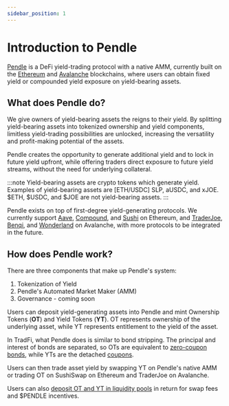```yaml
---
sidebar_position: 1
---
```


# Introduction to Pendle

[Pendle](https://pendle.finance/) is a DeFi yield-trading protocol with a native AMM, currently built on the [Ethereum](https://ethereum.org/) and [Avalanche](https://www.avax.network/) blockchains, where users can obtain fixed yield or compounded yield exposure on yield-bearing assets.


## What does Pendle do?

We give owners of yield-bearing assets the reigns to their yield. By splitting yield-bearing assets into tokenized ownership and yield components, limitless yield-trading possibilities are unlocked, increasing the versatility and profit-making potential of the assets.

Pendle creates the opportunity to generate additional yield and to lock in future yield upfront, while offering traders direct exposure to future yield streams, without the need for underlying collateral. 

:::note Yield-bearing assets are crypto tokens which generate yield. 
Examples of yield-bearing assets are [ETH/USDC] SLP, aUSDC, and xJOE.
$ETH, $USDC, and $JOE are not yield-bearing assets. 
:::

Pendle exists on top of first-degree yield-generating protocols. We currently support [Aave](https://aave.com/), [Compound](https://compound.finance/), and [Sushi](https://sushi.com/) on Ethereum, and [TraderJoe](https://traderjoexyz.com/#/home), [Benqi](https://benqi.fi/), and [Wonderland](https://www.wonderland.money/) on Avalanche, with more protocols to be integrated in the future.

## How does Pendle work?

There are three components that make up Pendle's system:

1. Tokenization of Yield
2. Pendle's Automated Market Maker (AMM)
3. Governance - coming soon

Users can deposit yield-generating assets into Pendle and mint Ownership Tokens (**OT**) and Yield Tokens (**YT**). OT represents ownership of the underlying asset, while YT represents entitlement to the yield of the asset. 

In TradFi, what Pendle does is similar to bond stripping. The principal and interest of bonds are separated, so OTs are equivalent to [zero-coupon bonds](https://www.investopedia.com/terms/z/zero-couponbond.asp), while YTs are the detached [coupons](https://www.investopedia.com/terms/c/coupon.asp).

Users can then trade asset yield by swapping YT on Pendle's native AMM or trading OT on SushiSwap on Ethereum and TraderJoe on Avalanche.

Users can also [deposit OT and YT in liquidity pools](using-the-app/provide-liquidity/provide-liquidity-intro.md) in return for swap fees and $PENDLE incentives. 
